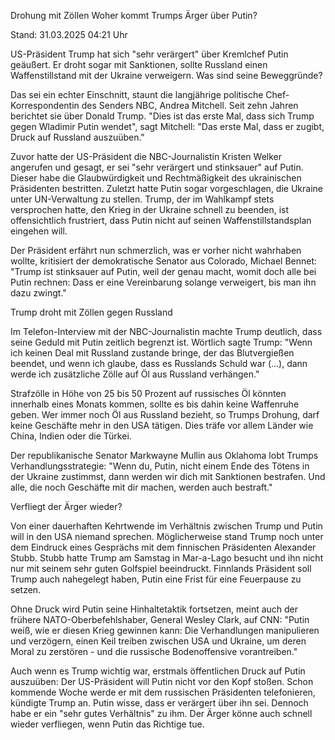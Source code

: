
Drohung mit Zöllen
Woher kommt Trumps Ärger über Putin?


Stand: 31.03.2025 04:21 Uhr


US-Präsident Trump hat sich "sehr verärgert" über Kremlchef Putin geäußert. Er droht sogar mit Sanktionen, sollte Russland einen Waffenstillstand mit der Ukraine verweigern. Was sind seine Beweggründe?



Das sei ein echter Einschnitt, staunt die langjährige politische Chef-Korrespondentin des Senders NBC, Andrea Mitchell. Seit zehn Jahren berichtet sie über Donald Trump. "Dies ist das erste Mal, dass sich Trump gegen Wladimir Putin wendet", sagt Mitchell: "Das erste Mal, dass er zugibt, Druck auf Russland auszuüben." 


Zuvor hatte der US-Präsident die NBC-Journalistin Kristen Welker angerufen und gesagt, er sei "sehr verärgert und stinksauer" auf Putin. Dieser habe die Glaubwürdigkeit und Rechtmäßigkeit des ukrainischen Präsidenten bestritten. Zuletzt hatte Putin sogar vorgeschlagen, die Ukraine unter UN-Verwaltung zu stellen. Trump, der im Wahlkampf stets versprochen hatte, den Krieg in der Ukraine schnell zu beenden, ist offensichtlich frustriert, dass Putin nicht auf seinen Waffenstillstandsplan eingehen will.


Der Präsident erfährt nun schmerzlich, was er vorher nicht wahrhaben wollte, kritisiert der demokratische Senator aus Colorado, Michael Bennet: "Trump ist stinksauer auf Putin, weil der genau macht, womit doch alle bei Putin rechnen: Dass er eine Vereinbarung solange verweigert, bis man ihn dazu zwingt."

Trump droht mit Zöllen gegen Russland


Im Telefon-Interview mit der NBC-Journalistin machte Trump deutlich, dass seine Geduld mit Putin zeitlich begrenzt ist. Wörtlich sagte Trump: "Wenn ich keinen Deal mit Russland zustande bringe, der das Blutvergießen beendet, und wenn ich glaube, dass es Russlands Schuld war (…), dann werde ich zusätzliche Zölle auf Öl aus Russland verhängen."


Strafzölle in Höhe von 25 bis 50 Prozent auf russisches Öl könnten innerhalb eines Monats kommen, sollte es bis dahin keine Waffenruhe geben. Wer immer noch Öl aus Russland bezieht, so Trumps Drohung, darf keine Geschäfte mehr in den USA tätigen. Dies träfe vor allem Länder wie China, Indien oder die Türkei.


Der republikanische Senator Markwayne Mullin aus Oklahoma lobt Trumps Verhandlungsstrategie: "Wenn du, Putin, nicht einem Ende des Tötens in der Ukraine zustimmst, dann werden wir dich mit Sanktionen bestrafen. Und alle, die noch Geschäfte mit dir machen, werden auch bestraft."

Verfliegt der Ärger wieder?


Von einer dauerhaften Kehrtwende im Verhältnis zwischen Trump und Putin will in den USA niemand sprechen. Möglicherweise stand Trump noch unter dem Eindruck eines Gesprächs mit dem finnischen Präsidenten Alexander Stubb. Stubb hatte Trump am Samstag in Mar-a-Lago besucht und ihn nicht nur mit seinem sehr guten Golfspiel beeindruckt. Finnlands Präsident soll Trump auch nahegelegt haben, Putin eine Frist für eine Feuerpause zu setzen.


Ohne Druck wird Putin seine Hinhaltetaktik fortsetzen, meint auch der frühere NATO-Oberbefehlshaber, General Wesley Clark, auf CNN: "Putin weiß, wie er diesen Krieg gewinnen kann: Die Verhandlungen manipulieren und verzögern, einen Keil treiben zwischen USA und Ukraine, um deren Moral zu zerstören - und die russische Bodenoffensive vorantreiben."


Auch wenn es Trump wichtig war, erstmals öffentlichen Druck auf Putin auszuüben: Der US-Präsident will Putin nicht vor den Kopf stoßen. Schon kommende Woche werde er mit dem russischen Präsidenten telefonieren, kündigte Trump an. Putin wisse, dass er verärgert über ihn sei. Dennoch habe er ein "sehr gutes Verhältnis" zu ihm. Der Ärger könne auch schnell wieder verfliegen, wenn Putin das Richtige tue.

